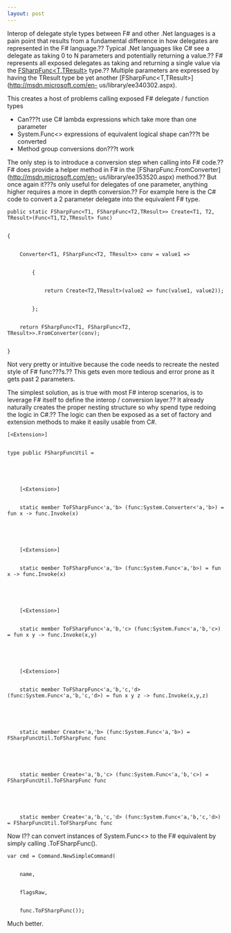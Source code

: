 ```yaml
---
layout: post
---
```

Interop of delegate style types between F# and other .Net languages is a pain
point that results from a fundamental difference in how delegates are
represented in the F# language.?? Typical .Net languages like C# see a delegate
as taking 0 to N parameters and potentially returning a value.?? F# represents
all exposed delegates as taking and returning a single value via the
[FSharpFunc<T,TResult>](http://msdn.microsoft.com/en-us/library/ee340302.aspx)
type.?? Multiple parameters are expressed by having the TResult type be yet
another [FSharpFunc<T,TResult>](http://msdn.microsoft.com/en-
us/library/ee340302.aspx).

This creates a host of problems calling exposed F# delegate / function types

  * Can???t use C# lambda expressions which take more than one parameter 
  * System.Func<> expressions of equivalent logical shape can???t be converted 
  * Method group conversions don???t work 

The only step is to introduce a conversion step when calling into F# code.?? F#
does provide a helper method in F# in the
[FSharpFunc.FromConverter](http://msdn.microsoft.com/en-
us/library/ee353520.aspx) method.?? But once again it???s only useful for
delegates of one parameter, anything higher requires a more in depth
conversion.?? For example here is the C# code to convert a 2 parameter delegate
into the equivalent F# type.

    
    
    public static FSharpFunc<T1, FSharpFunc<T2,TResult>> Create<T1, T2, TResult>(Func<T1,T2,TResult> func)


    {


        Converter<T1, FSharpFunc<T2, TResult>> conv = value1 =>


            {


                return Create<T2,TResult>(value2 => func(value1, value2));


            };


        return FSharpFunc<T1, FSharpFunc<T2, TResult>>.FromConverter(conv);


    }

Not very pretty or intuitive because the code needs to recreate the nested
style of F# func???s.?? This gets even more tedious and error prone as it gets
past 2 parameters.

The simplest solution, as is true with most F# interop scenarios, is to
leverage F# itself to define the interop / conversion layer.?? It already
naturally creates the proper nesting structure so why spend type redoing the
logic in C#.?? The logic can then be exposed as a set of factory and extension
methods to make it easily usable from C#.

    
    
    [<Extension>]


    type public FSharpFuncUtil = 


    


        [<Extension>] 


        static member ToFSharpFunc<'a,'b> (func:System.Converter<'a,'b>) = fun x -> func.Invoke(x)


    


        [<Extension>] 


        static member ToFSharpFunc<'a,'b> (func:System.Func<'a,'b>) = fun x -> func.Invoke(x)


    


        [<Extension>] 


        static member ToFSharpFunc<'a,'b,'c> (func:System.Func<'a,'b,'c>) = fun x y -> func.Invoke(x,y)


    


        [<Extension>] 


        static member ToFSharpFunc<'a,'b,'c,'d> (func:System.Func<'a,'b,'c,'d>) = fun x y z -> func.Invoke(x,y,z)


    


        static member Create<'a,'b> (func:System.Func<'a,'b>) = FSharpFuncUtil.ToFSharpFunc func


    


        static member Create<'a,'b,'c> (func:System.Func<'a,'b,'c>) = FSharpFuncUtil.ToFSharpFunc func


    


        static member Create<'a,'b,'c,'d> (func:System.Func<'a,'b,'c,'d>) = FSharpFuncUtil.ToFSharpFunc func

Now I?? can convert instances of System.Func<> to the F# equivalent by simply
calling .ToFSharpFunc().

    
    
    var cmd = Command.NewSimpleCommand(


        name,


        flagsRaw,


        func.ToFSharpFunc());

Much better.

